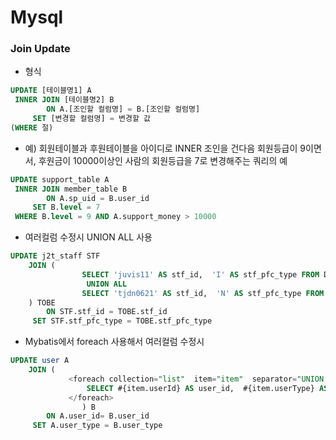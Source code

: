 # Mysql

### Join Update

- 형식

```sql
UPDATE [테이블명1] A 
 INNER JOIN [테이블명2] B
		ON A.[조인할 컬럼명] = B.[조인할 컬럼명]
	 SET [변경할 컬럼명] = 변경할 값
(WHERE 절)
```

- 예) 회원테이블과 후원테이블을 아이디로 INNER 조인을 건다음 회원등급이 9이면서, 후원금이 10000이상인 사람의 회원등급을 7로 변경해주는 쿼리의 예

```sql
UPDATE support_table A 
 INNER JOIN member_table B 
		ON A.sp_uid = B.user_id
	 SET B.level = 7
 WHERE B.level = 9 AND A.support_money > 10000
```

- 여러컬럼 수정시 UNION ALL 사용

```sql
UPDATE j2t_staff STF
	JOIN (
				SELECT 'juvis11' AS stf_id,  'I' AS stf_pfc_type FROM DUAL
				 UNION ALL 
				SELECT 'tjdn0621' AS stf_id,  'N' AS stf_pfc_type FROM DUAL                 
	) TOBE
		ON STF.stf_id = TOBE.stf_id
	 SET STF.stf_pfc_type = TOBE.stf_pfc_type
```

- Mybatis에서 foreach 사용해서 여러컬럼 수정시

```sql
UPDATE user A
	JOIN (
			 <foreach collection="list"  item="item"  separator="UNION ALL">
				 SELECT #{item.userId} AS user_id,  #{item.userType} AS user_type FROM DUAL
			 </foreach>
				) B
		ON A.user_id= B.user_id
	 SET A.user_type = B.user_type 
```